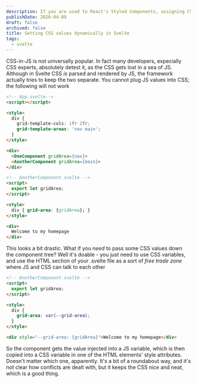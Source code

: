 ```yaml
---
description: If you are used to React's Styled Components, assigning CSS values dynamically in Svelte can be baffling at first.
publishDate: 2020-04-09
draft: false
archived: false
title: Setting CSS values dynamically in Svelte
tags:
  - svelte
---
```


CSS-in-JS is not universally popular. In fact many developers, expecially CSS experts, absolutely detest it, as the CSS gets lost in a sea of JS. Although in Svelte CSS _is_ parsed and rendered by JS, the framework actually tries to keep the two separate. You cannot plug JS values into CSS; the following will not work

```html
<!-- App.svelte-->
<script></script>

<style>
  div {
    grid-template-cols: 1fr 2fr;
    grid-template-areas: 'nav main';
  }
</style>

<div>
  <OneComponent gridArea={nav}>
  <AnotherComponent gridArea={main}>
</div>

<!-- AnotherComponent.svelte -->
<script>
  export let gridArea;
</script>

<style>
  div { grid-area: {gridArea}; }
</style>

<div>
  Welcome to my homepage
</div>
```

This looks a bit drastic. What if you _need_ to pass some CSS values down the component tree? Well it's doable - you just need to use CSS variables, and use the HTML section of your .svelte file as a sort of _free trade zone_ where JS and CSS can talk to each other

```html
<!-- AnotherComponent.svelte -->
<script>
  export let gridArea;
</script>

<style>
  div {
    grid-area: var(--grid-area);
  }
</style>

<div style="--grid-area: {gridArea}">Welcome to my homepage</div>
```

So the component gets the value injected into a JS variable, which is then copied into a CSS variable in one of the HTML elements' style attributes. Doesn't matter which one, apparently. It's a bit of a roundabout way, and it's not clear how conflicts are dealt with, but it keeps the CSS nice and neat, which is a good thing.
